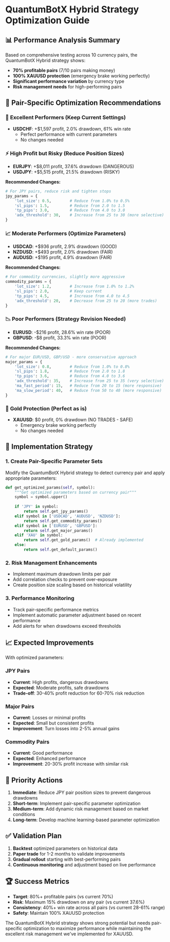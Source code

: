 # QuantumBotX Hybrid Strategy Optimization Guide

## 📊 Performance Analysis Summary

Based on comprehensive testing across 10 currency pairs, the QuantumBotX Hybrid strategy shows:

- **70% profitable pairs** (7/10 pairs making money)
- **100% XAUUSD protection** (emergency brake working perfectly)
- **Significant performance variation** by currency type
- **Risk management needs** for high-performing pairs

## 🎯 Pair-Specific Optimization Recommendations

### 🥇 **Excellent Performers (Keep Current Settings)**
- **USDCHF**: +$1,597 profit, 2.0% drawdown, 61% win rate
  - Perfect performance with current parameters
  - No changes needed

### ⚡ **High Profit but Risky (Reduce Position Sizes)**
- **EURJPY**: +$8,011 profit, 37.6% drawdown (DANGEROUS)
- **USDJPY**: +$5,515 profit, 21.5% drawdown (RISKY)

**Recommended Changes:**
```python
# For JPY pairs, reduce risk and tighten stops
jpy_params = {
    'lot_size': 0.5,        # Reduce from 1.0% to 0.5%
    'sl_pips': 1.5,         # Reduce from 2.0 to 1.5
    'tp_pips': 3.0,         # Reduce from 4.0 to 3.0
    'adx_threshold': 30,    # Increase from 25 to 30 (more selective)
}
```

### 📈 **Moderate Performers (Optimize Parameters)**
- **USDCAD**: +$936 profit, 2.9% drawdown (GOOD)
- **NZDUSD**: +$493 profit, 2.0% drawdown (FAIR)
- **AUDUSD**: +$195 profit, 4.9% drawdown (FAIR)

**Recommended Changes:**
```python
# For commodity currencies, slightly more aggressive
commodity_params = {
    'lot_size': 1.2,        # Increase from 1.0% to 1.2%
    'sl_pips': 2.0,         # Keep current
    'tp_pips': 4.5,         # Increase from 4.0 to 4.5
    'adx_threshold': 20,    # Decrease from 25 to 20 (more trades)
}
```

### 📉 **Poor Performers (Strategy Revision Needed)**
- **EURUSD**: -$216 profit, 28.6% win rate (POOR)
- **GBPUSD**: -$8 profit, 33.3% win rate (POOR)

**Recommended Changes:**
```python
# For major EUR/USD, GBP/USD - more conservative approach
major_params = {
    'lot_size': 0.8,        # Reduce from 1.0% to 0.8%
    'sl_pips': 1.8,         # Reduce from 2.0 to 1.8
    'tp_pips': 3.6,         # Reduce from 4.0 to 3.6
    'adx_threshold': 35,    # Increase from 25 to 35 (very selective)
    'ma_fast_period': 15,   # Reduce from 20 to 15 (more responsive)
    'ma_slow_period': 40,   # Reduce from 50 to 40 (more responsive)
}
```

### 🥇 **Gold Protection (Perfect as is)**
- **XAUUSD**: $0 profit, 0% drawdown (NO TRADES - SAFE)
  - Emergency brake working perfectly
  - No changes needed

## 🔧 Implementation Strategy

### 1. **Create Pair-Specific Parameter Sets**
Modify the QuantumBotX Hybrid strategy to detect currency pair and apply appropriate parameters:

```python
def get_optimized_params(self, symbol):
    """Get optimized parameters based on currency pair"""
    symbol = symbol.upper()
    
    if 'JPY' in symbol:
        return self.get_jpy_params()
    elif symbol in ['USDCAD', 'AUDUSD', 'NZDUSD']:
        return self.get_commodity_params()
    elif symbol in ['EURUSD', 'GBPUSD']:
        return self.get_major_params()
    elif 'XAU' in symbol:
        return self.get_gold_params()  # Already implemented
    else:
        return self.get_default_params()
```

### 2. **Risk Management Enhancements**
- Implement maximum drawdown limits per pair
- Add correlation checks to prevent over-exposure
- Create position size scaling based on historical volatility

### 3. **Performance Monitoring**
- Track pair-specific performance metrics
- Implement automatic parameter adjustment based on recent performance
- Add alerts for when drawdowns exceed thresholds

## 📈 Expected Improvements

With optimized parameters:

### **JPY Pairs**
- **Current**: High profits, dangerous drawdowns
- **Expected**: Moderate profits, safe drawdowns
- **Trade-off**: 30-40% profit reduction for 60-70% risk reduction

### **Major Pairs**
- **Current**: Losses or minimal profits
- **Expected**: Small but consistent profits
- **Improvement**: Turn losses into 2-5% annual gains

### **Commodity Pairs**
- **Current**: Good performance
- **Expected**: Enhanced performance
- **Improvement**: 20-30% profit increase with similar risk

## 🎯 Priority Actions

1. **Immediate**: Reduce JPY pair position sizes to prevent dangerous drawdowns
2. **Short-term**: Implement pair-specific parameter optimization
3. **Medium-term**: Add dynamic risk management based on market conditions
4. **Long-term**: Develop machine learning-based parameter optimization

## ✅ Validation Plan

1. **Backtest** optimized parameters on historical data
2. **Paper trade** for 1-2 months to validate improvements
3. **Gradual rollout** starting with best-performing pairs
4. **Continuous monitoring** and adjustment based on live performance

## 🏆 Success Metrics

- **Target**: 80%+ profitable pairs (vs current 70%)
- **Risk**: Maximum 15% drawdown on any pair (vs current 37.6%)
- **Consistency**: 40%+ win rate across all pairs (vs current 28-61% range)
- **Safety**: Maintain 100% XAUUSD protection

The QuantumBotX Hybrid strategy shows strong potential but needs pair-specific optimization to maximize performance while maintaining the excellent risk management we've implemented for XAUUSD.